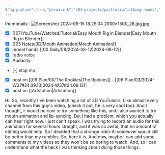 ```yaml
---
{"dg-publish":true,"permalink":"/04-projects/portfolio/talking-head/","tags":["project"],"noteIcon":"","created":"2025-01-21T01:20:16.923+10:00","updated":"2025-01-31T13:49:07.878+10:00"}
---
```


thumbnails:: ![Screenshot 2024-09-15 18.25.04 2000×1500_26.jpg.jpg](/img/user/99/Embeds/Screenshot%202024-09-15%2018.25.04%202000%C3%971500_26.jpg.jpg)

- [x] [[07/YouTube/Watched/Tutorial/Easy Mouth Rig in Blender\|Easy Mouth Rig in Blender]]
- [x] [[05 Notes/3D/Mouth Animation\|Mouth Animation]]
- [x] model hands [[00 Daily/08/2024-08-12\|2024-08-12]]
- [x] radio voice
- [x] Audacity
- [-] stop mo
- [x] post on [[06 Plan/00/The Rookies\|The Rookies]] - [[06 Plan/03/2024-W37#24.09.13\|2024-W37#24.09.13]]
- [x] post on [[Artstation\|Artstation]]

Hi.
So, recently I've been watching a lot of 3D YouTubers. Like almost every channel from this guy's video, (check it out, he is very cool too).
And I thought, it would be cool to try something like this, and I also wanted to try mouth animation and lip-syncing. But I had a problem, which you actually can hear right now.
I just can't speak.
I was trying to record an audio for this animation for several hours straight, and it was so awful, that no amount of editing would help. So I decided that a strange robo-AI voiceover would still be better than my rumbles.
So, here it is.
And now, maybe I can add some comments to my videos so they won't be so boring to watch. And, so I can understand what the heck I was thinking about doing those things.